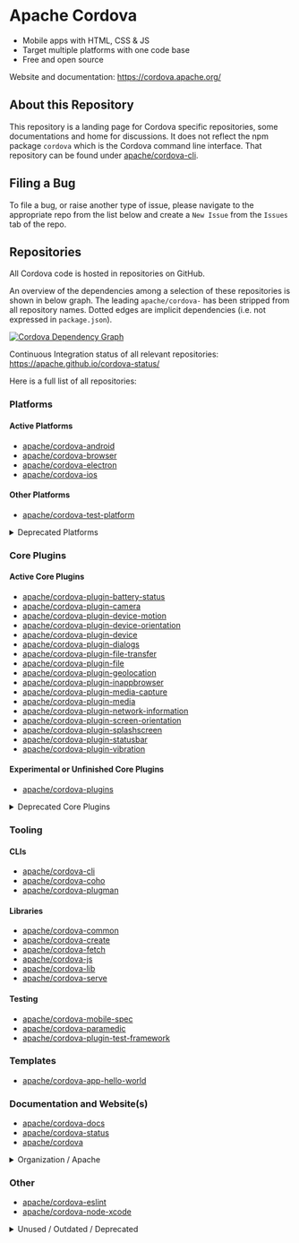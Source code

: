 # Apache Cordova

- Mobile apps with HTML, CSS & JS
- Target multiple platforms with one code base
- Free and open source

Website and documentation: https://cordova.apache.org/

## About this Repository

This repository is a landing page for Cordova specific repositories, some documentations and home for discussions. It does not reflect the npm package `cordova` which  is the Cordova command line interface. That repository can be found under [apache/cordova-cli](https://github.com/apache/cordova-cli).

## Filing a Bug

To file a bug, or raise another type of issue, please navigate to the appropriate repo from the list below and create a `New Issue` from the `Issues` tab of the repo.

## Repositories

All Cordova code is hosted in repositories on GitHub.

An overview of the dependencies among a selection of these repositories is shown in below graph. The leading `apache/cordova-` has been stripped from all repository names. Dotted edges are implicit dependencies (i.e. not expressed in `package.json`).

[![Cordova Dependency Graph](https://sketchviz.com/@raphinesse/a6f28acb2281b782d9fb5ef486834deb/fbb1d0715431bdd67a9bc430a8d0a9899b145bf9.sketchy.png)](//sketchviz.com/@raphinesse/a6f28acb2281b782d9fb5ef486834deb)

Continuous Integration status of all relevant repositories: https://apache.github.io/cordova-status/

Here is a full list of all repositories:

<!-- This markdown was generated with http://cordova.betamo.de/cordova-github-repositories_markdown.php -->

### Platforms
#### Active Platforms

- [apache/cordova-android](https://github.com/apache/cordova-android)
- [apache/cordova-browser](https://github.com/apache/cordova-browser)
- [apache/cordova-electron](https://github.com/apache/cordova-electron)
- [apache/cordova-ios](https://github.com/apache/cordova-ios)

#### Other Platforms

- [apache/cordova-test-platform](https://github.com/apache/cordova-test-platform)

<details><summary>Deprecated Platforms</summary>

#### Deprecated Platforms

- [apache/cordova-amazon-fireos](https://github.com/apache/cordova-amazon-fireos)
- [apache/cordova-bada-wac](https://github.com/apache/cordova-bada-wac)
- [apache/cordova-bada](https://github.com/apache/cordova-bada)
- [apache/cordova-blackberry](https://github.com/apache/cordova-blackberry)
- [apache/cordova-firefoxos](https://github.com/apache/cordova-firefoxos)
- [apache/cordova-osx](https://github.com/apache/cordova-osx)
- [apache/cordova-qt](https://github.com/apache/cordova-qt)
- [apache/cordova-tizen](https://github.com/apache/cordova-tizen)
- [apache/cordova-ubuntu](https://github.com/apache/cordova-ubuntu)
- [apache/cordova-webos](https://github.com/apache/cordova-webos)
- [apache/cordova-windows](https://github.com/apache/cordova-windows)
- [apache/cordova-wp7](https://github.com/apache/cordova-wp7)
- [apache/cordova-wp8](https://github.com/apache/cordova-wp8)

</details>

### Core Plugins
#### Active Core Plugins

- [apache/cordova-plugin-battery-status](https://github.com/apache/cordova-plugin-battery-status)
- [apache/cordova-plugin-camera](https://github.com/apache/cordova-plugin-camera)
- [apache/cordova-plugin-device-motion](https://github.com/apache/cordova-plugin-device-motion)
- [apache/cordova-plugin-device-orientation](https://github.com/apache/cordova-plugin-device-orientation)
- [apache/cordova-plugin-device](https://github.com/apache/cordova-plugin-device)
- [apache/cordova-plugin-dialogs](https://github.com/apache/cordova-plugin-dialogs)
- [apache/cordova-plugin-file-transfer](https://github.com/apache/cordova-plugin-file-transfer)
- [apache/cordova-plugin-file](https://github.com/apache/cordova-plugin-file)
- [apache/cordova-plugin-geolocation](https://github.com/apache/cordova-plugin-geolocation)
- [apache/cordova-plugin-inappbrowser](https://github.com/apache/cordova-plugin-inappbrowser)
- [apache/cordova-plugin-media-capture](https://github.com/apache/cordova-plugin-media-capture)
- [apache/cordova-plugin-media](https://github.com/apache/cordova-plugin-media)
- [apache/cordova-plugin-network-information](https://github.com/apache/cordova-plugin-network-information)
- [apache/cordova-plugin-screen-orientation](https://github.com/apache/cordova-plugin-screen-orientation)
- [apache/cordova-plugin-splashscreen](https://github.com/apache/cordova-plugin-splashscreen)
- [apache/cordova-plugin-statusbar](https://github.com/apache/cordova-plugin-statusbar)
- [apache/cordova-plugin-vibration](https://github.com/apache/cordova-plugin-vibration)


#### Experimental or Unfinished Core Plugins

- [apache/cordova-plugins](https://github.com/apache/cordova-plugins)

<details><summary>Deprecated Core Plugins</summary>

#### Deprecated Core Plugins

- [apache/cordova-plugin-console](https://github.com/apache/cordova-plugin-console)
- [apache/cordova-plugin-contacts](https://github.com/apache/cordova-plugin-contacts)
- [apache/cordova-plugin-globalization](https://github.com/apache/cordova-plugin-globalization)
- [apache/cordova-plugin-legacy-whitelist](https://github.com/apache/cordova-plugin-legacy-whitelist)
- [apache/cordova-plugin-whitelist](https://github.com/apache/cordova-plugin-whitelist)
- [apache/cordova-plugin-wkwebview-engine](https://github.com/apache/cordova-plugin-wkwebview-engine)

</details>

### Tooling
#### CLIs

- [apache/cordova-cli](https://github.com/apache/cordova-cli)
- [apache/cordova-coho](https://github.com/apache/cordova-coho)
- [apache/cordova-plugman](https://github.com/apache/cordova-plugman)

#### Libraries

- [apache/cordova-common](https://github.com/apache/cordova-common)
- [apache/cordova-create](https://github.com/apache/cordova-create)
- [apache/cordova-fetch](https://github.com/apache/cordova-fetch)
- [apache/cordova-js](https://github.com/apache/cordova-js)
- [apache/cordova-lib](https://github.com/apache/cordova-lib)
- [apache/cordova-serve](https://github.com/apache/cordova-serve)

#### Testing

- [apache/cordova-mobile-spec](https://github.com/apache/cordova-mobile-spec)
- [apache/cordova-paramedic](https://github.com/apache/cordova-paramedic)
- [apache/cordova-plugin-test-framework](https://github.com/apache/cordova-plugin-test-framework)

### Templates

- [apache/cordova-app-hello-world](https://github.com/apache/cordova-app-hello-world)

### Documentation and Website(s)

- [apache/cordova-docs](https://github.com/apache/cordova-docs)
- [apache/cordova-status](https://github.com/apache/cordova-status)
- [apache/cordova](https://github.com/apache/cordova)

<details><summary>Organization / Apache</summary>

### Organization / Apache

- [apache/cordova-apache-board-reports](https://github.com/apache/cordova-apache-board-reports)
- [apache/cordova-contribute](https://github.com/apache/cordova-contribute)
- [apache/cordova-discuss](https://github.com/apache/cordova-discuss)
- [apache/cordova-new-committer-and-pmc](https://github.com/apache/cordova-new-committer-and-pmc)

</details>

### Other

- [apache/cordova-eslint](https://github.com/apache/cordova-eslint)
- [apache/cordova-node-xcode](https://github.com/apache/cordova-node-xcode)

<details><summary>Unused / Outdated / Deprecated</summary>

### Unused / Outdated / Deprecated

- [apache/cordova-app-harness](https://github.com/apache/cordova-app-harness)
- [apache/cordova-fauxton-server](https://github.com/apache/cordova-fauxton-server)
- [apache/cordova-labs](https://github.com/apache/cordova-labs)
- [apache/cordova-medic](https://github.com/apache/cordova-medic)
- [apache/cordova-plugin-compat](https://github.com/apache/cordova-plugin-compat)
- [apache/cordova-registry-web](https://github.com/apache/cordova-registry-web)
- [apache/cordova-registry](https://github.com/apache/cordova-registry)
- [apache/cordova-template-reference](https://github.com/apache/cordova-template-reference)
- [apache/cordova-weinre](https://github.com/apache/cordova-weinre)

</details>


